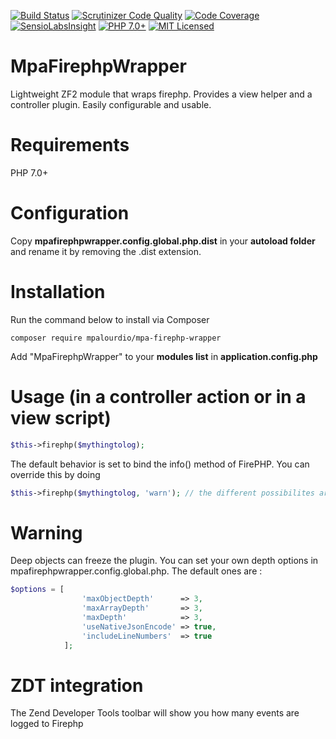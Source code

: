 [![Build Status](https://travis-ci.org/mpalourdio/MpaFirephpWrapper.png?branch=master)](https://travis-ci.org/mpalourdio/MpaFirephpWrapper)
[![Scrutinizer Code Quality](https://scrutinizer-ci.com/g/mpalourdio/MpaFirephpWrapper/badges/quality-score.png?s=b7de6737f82c7b34c50a8d96c8950f875f43e2e3)](https://scrutinizer-ci.com/g/mpalourdio/MpaFirephpWrapper/)
[![Code Coverage](https://scrutinizer-ci.com/g/mpalourdio/MpaFirephpWrapper/badges/coverage.png?s=fa857fb2a5ca1ff4a524ef4404cfdbb54f21c76e)](https://scrutinizer-ci.com/g/mpalourdio/MpaFirephpWrapper/)
[![SensioLabsInsight](https://insight.sensiolabs.com/projects/c810ca98-d7ff-42c5-a003-e54614759aa7/mini.png)](https://insight.sensiolabs.com/projects/c810ca98-d7ff-42c5-a003-e54614759aa7)
[![PHP 7.0+][ico-engine]][lang]
[![MIT Licensed][ico-license]][license]

[ico-engine]: http://img.shields.io/badge/php-7.0+-8892BF.svg
[lang]: http://php.net
[ico-license]: http://img.shields.io/packagist/l/adlawson/veval.svg
[license]: LICENSE

MpaFirephpWrapper
=================

Lightweight ZF2 module that wraps firephp. Provides a view helper and a controller plugin. Easily configurable and usable.

Requirements
============

PHP 7.0+

Configuration
=============
Copy **mpafirephpwrapper.config.global.php.dist** in your **autoload folder** and rename it by removing the .dist
extension.

Installation
============
Run the command below to install via Composer

```shell
composer require mpalourdio/mpa-firephp-wrapper
```
Add "MpaFirephpWrapper" to your **modules list** in **application.config.php**

Usage (in a controller action or in a view script)
==================================================

```php
$this->firephp($mythingtolog);
```
The default behavior is set to bind the info() method of FirePHP. You can override this by doing
```php
$this->firephp($mythingtolog, 'warn'); // the different possibilites are log/info/warn/error
```


Warning
==================================================

Deep objects can freeze the plugin. You can set your own depth options in mpafirephpwrapper.config.global.php. The default ones are :

```php
$options = [
                'maxObjectDepth'      => 3,
                'maxArrayDepth'       => 3,
                'maxDepth'            => 3,
                'useNativeJsonEncode' => true,
                'includeLineNumbers'  => true
            ];
```

ZDT integration
==================================================

The Zend Developer Tools toolbar will show you how many events are logged to Firephp
